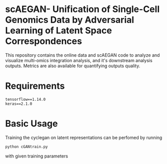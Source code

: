 # scAEGAN- Unification of Single-Cell Genomics Data by Adversarial Learning of Latent Space Correspondences 
This repository contains the online data and scAEGAN code to analyze and visualize multi-omics integration analysis, and it's downstream analysis outputs. Metrics are also available for quantifying outputs quality.

# Requirements
```
tensorflow==1.14.0
keras==2.1.0
```

# Basic Usage
Training the cyclegan on latent representations can be perfomed by running

```
python cGANtrain.py
```

with given training parameters
